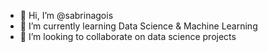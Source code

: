 - 👋 Hi, I’m @sabrinagois
- 🌱 I’m currently learning Data Science & Machine Learning
- 💞️ I’m looking to collaborate on data science projects

<!---
sabrinagois/sabrinagois is a ✨ special ✨ repository because its `README.md` (this file) appears on your GitHub profile.
You can click the Preview link to take a look at your changes.
--->
